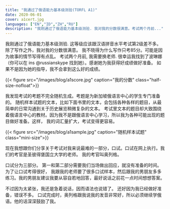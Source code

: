 ```yaml
---
title: "我通过了俄语能力基本级测验(TORFL A1)"
date: 2020-06-01
cover: a1cert.jpg
languages: ["EN","ID","ZH","RU"]
description: "我刚通过了俄语能力基本级测验. 我对我的分数很满意。考试两个月前..."
---
```


我刚通过了俄语能力基本级测验. 这等级应该跟汉语拼音水平考试第2级差不多。除了写作之外，我对我的分数很满意。
我不晓得为什么写作只考85分。可能是因为故事的情节写得有点乱。 
考试两个月前, 我需要换老师. 很幸运我找到了波琳娜 （你可以在 ins @russianskype 找到她）。感谢她为我获得好成绩做好准备。
如果不是因为她的指导，我不会拿到这么好的成绩。

{{< figure src="/images/blog/a1score.jpg" caption="我的分数" class="half-size-nofloat">}}

我发现考试的考题不完全随机生成。考题是为新加坡俄语言中心的学生专门准备的。
随机样本试题的文本，比如下面书里的文本，会包括各种各样的题目，从最简单的日常沟通到关于历史展览稍微复杂的文本。
考试里文本的题目却大致围绕着俄语言中心的教材。因为我不是跟俄语言中心学习，所以我为各种可能出现的题目做好准备。这样，
我的词汇量扩大，考试变得更容易。

{{< figure src="/images/blog/a1sample.jpg" caption="随机样本试题" class="mini-size">}}

现在我想跟你们分享关于考试对我来说最难的一部分，口试。口试在网上执行。我们的考官是圣彼得堡国立大学的老师。
我的考官叫奥列格。

口试分为三部分。 第一和第二部分需要我们当场做出回应，就没有准备的时间。为了让口试考得很好，
我跟我的老师要了很多口试样本，然后跟我的男朋友多多练习。我的男朋友建议我要从容自若地回答，最好说话之前花一点时间想想答案。

不过因为太紧张，我还是急着说话，因而语法也说错了。 还好因为我已经做好准备，错误不多。
口试完成时，奥列格跟我说我的发音非常好，所以必须继续学俄语。他的话深深鼓励了我。


